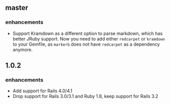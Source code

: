 ## master

### enhancements

* Support Kramdown as a different option to parse markdown, which has better
  JRuby support. Now you need to add either `redcarpet` or `kramdown` to your
  Gemfile, as `markerb` does not have `redcarpet` as a dependency anymore.

## 1.0.2

### enhancements

* Add support for Rails 4.0/4.1
* Drop support for Rails 3.0/3.1 and Ruby 1.8, keep support for Rails 3.2

